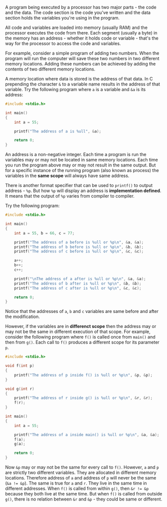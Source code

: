 A program being executed by a processor has two major parts - the code and the data. The code section is the code you've written and the data section holds the variables you're using in the program.

All code and variables are loaded into memory (usually RAM) and the processor executes the code from there. Each segment (usually a byte) in the memory has an address - whether it holds code or variable - that's the way for the processor to access the code and variables.

For example, consider a simple program of adding two numbers. When the program will run the computer will save these two numbers in two different memory locations. Adding these numbers can be achieved by adding the contents of two different memory locations.

A memory location where data is stored is the address of that data. In C prepending the character `&` to a variable name results in the address of that variable. Try the following program where `a` is a variable and `&a` is its address:

```C runnable
#include <stdio.h>

int main()
{
	int a = 55;

	printf("The address of a is %ull", &a);

	return 0;
}
```

An address is a non-negative integer. Each time a program is run the variables may or may not be located in same memory locations. Each time you run the program above may or may not result in the same output. But for a specific instance of the running program (also known as process) the variables in the **same scope** will always have same address.

There is another format specifier that can be used to `printf()` to output address - `%p`. But how `%p` will display an address is **implementation defined**. It means that the output of `%p` varies from compiler to compiler.

Try the following program:

```C runnable
#include <stdio.h>

int main()
{
	int a = 55, b = 66, c = 77;

	printf("The address of a before is %ull or %p\n", &a, &a);
	printf("The address of b before is %ull or %p\n", &b, &b);
	printf("The address of c before is %ull or %p\n", &c, &c);

	a++;
	b++;
	c++;

	printf("\nThe address of a after is %ull or %p\n", &a, &a);
	printf("The address of b after is %ull or %p\n", &b, &b);
	printf("The address of c after is %ull or %p\n", &c, &c);

	return 0;
}
```

Notice that the addresses of `a`, `b` and `c` variables are same before and after the modification.

However, if the variables are in **differenct scope** then the address may or may not be the same in different execution of that scope. For example, consider the following program where `f()` is called once from `main()` and then from `g()`. Each call to `f()` produces a different scope for its parameter `p`.

```C runnable
#include <stdio.h>

void f(int p)
{
	printf("The address of p inside f() is %ull or %p\n", &p, &p);
}

void g(int r)
{
	printf("The address of r inside g() is %ull or %p\n", &r, &r);
	f(r);
}

int main()
{
	int a = 55;

	printf("The address of a inside main() is %ull or %p\n", &a, &a);
	f(a);
	g(a);

	return 0;
}
```

Now `&p` may or may not be the same for every call to `f()`. However, `a` and `p` are strictly two different variables. They are allocated in different memory locations. Therefore address of `a` and address of `p` will never be the same (`&a != &p`). The same is true for `a` and `r`. They live in the same time in different addresses. When `f()` is called from within `g()`, then `&r != &p` because they both live at the same time. But when `f()` is called from outside `g()`, there is no relation between `&r` and `&p` - they could be same or different.

